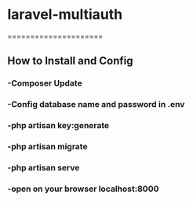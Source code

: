 # laravel-multiauth
=====================

## How to Install and Config
### -Composer Update
### -Config database name and password in .env
### -php artisan key:generate
### -php artisan migrate
### -php artisan serve
### -open on your browser localhost:8000
